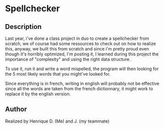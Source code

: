 # Spellchecker

## Description
Last year, i've done a class project in duo to create a spellchecker from scratch, we of course had some ressources to check out on how to realize this, anyway, we built this from scratch and since i'm pretty proud even though it's horribly optimized, I'm posting it, I learned during this project the importance of "complexity" and using the right data structure.

To use it, run it and write a word mispelled, the program will then looking for the 5 most likely words that you might've looked for.

Since everything is in french, writing in english will probably not be effective since all the words are taken from the french dictionnary, it might work to replace it by the english version.

## Author
Realized by Henrique D. (Me) and J. (my teammate)
